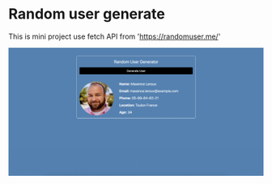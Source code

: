# Random user generate

This is mini project use fetch API from 'https://randomuser.me/'

![alt text](image.png)
